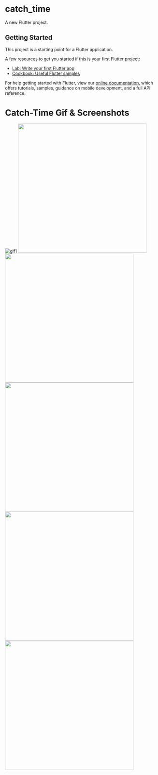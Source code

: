 # catch_time

A new Flutter project.

## Getting Started

This project is a starting point for a Flutter application.

A few resources to get you started if this is your first Flutter project:

- [Lab: Write your first Flutter app](https://flutter.dev/docs/get-started/codelab)
- [Cookbook: Useful Flutter samples](https://flutter.dev/docs/cookbook)

For help getting started with Flutter, view our
[online documentation](https://flutter.dev/docs), which offers tutorials,
samples, guidance on mobile development, and a full API reference.
# Catch-Time Gif & Screenshots 
![gif1](images/gameplay.gif)
<img src="images/ss5.jpeg" width="425"/> <img src="images/ss1.jpeg" width="425"/> 
<img src="images/ss2.jpeg" width="425"/> <img src="images/ss3.jpeg" width="425"/>
<img src="images/ss4.jpeg" width="425"/>

